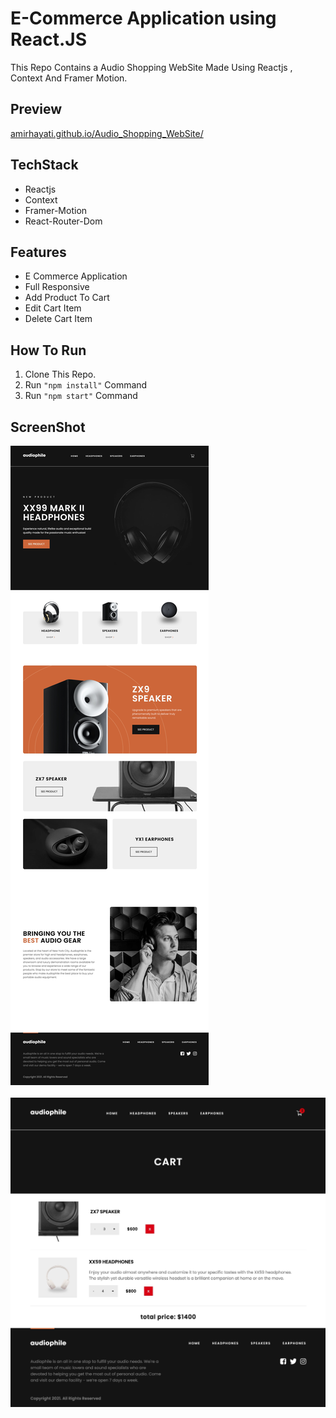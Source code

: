 # E-Commerce Application using React.JS
This Repo Contains a Audio Shopping WebSite Made Using Reactjs , Context And Framer Motion.


## Preview
[amirhayati.github.io/Audio_Shopping_WebSite/](https://amirhayati.github.io/Audio_Shopping_WebSite/)

## TechStack
- Reactjs
- Context
- Framer-Motion
- React-Router-Dom

## Features
- E Commerce Application
- Full Responsive 
- Add Product To Cart
- Edit Cart Item
- Delete Cart Item

## How To Run
1. Clone This Repo.
1. Run `"npm install"` Command
1. Run `"npm start"` Command

## ScreenShot
![SiteView](src/assets/SiteViewHome.jpg)
<br/><br/>
![SiteView](src/assets/SiteViewCart.jpg)
